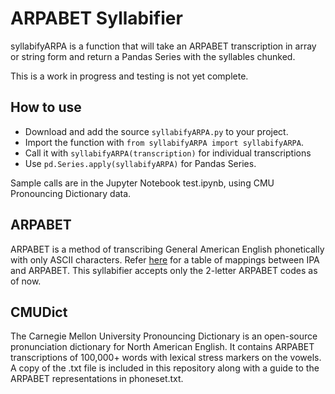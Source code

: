 # ARPABET Syllabifier

syllabifyARPA is a function that will take an ARPABET transcription in array or string form and return a Pandas Series with the syllables chunked.

This is a work in progress and testing is not yet complete.

## How to use
* Download and add the source `syllabifyARPA.py` to your project.
* Import the function with `from syllabifyARPA import syllabifyARPA`.
* Call it with `syllabifyARPA(transcription)` for individual transcriptions
* Use `pd.Series.apply(syllabifyARPA)` for Pandas Series.

Sample calls are in the Jupyter Notebook test.ipynb, using CMU Pronouncing Dictionary data.

## ARPABET
ARPABET is a method of transcribing General American English phonetically with only ASCII characters. Refer [here](https://en.wikipedia.org/wiki/ARPABET) for a table of mappings between IPA and ARPABET. This syllabifier accepts only the 2-letter ARPABET codes as of now.

## CMUDict
The Carnegie Mellon University Pronouncing Dictionary is an open-source pronunciation dictionary for North American English. It contains ARPABET transcriptions of 100,000+ words with lexical stress markers on the vowels. A copy of the .txt file is included in this repository along with a guide to the ARPABET representations in phoneset.txt.
